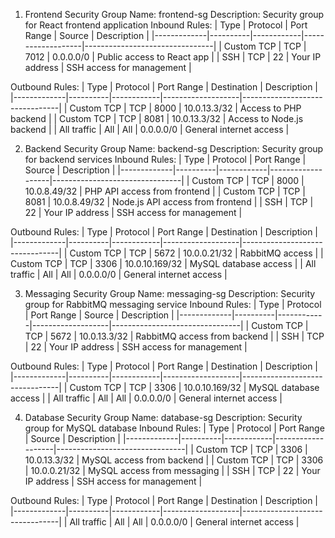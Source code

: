 1. Frontend Security Group
Name: frontend-sg
Description: Security group for React frontend application
Inbound Rules:
| Type        | Protocol | Port Range | Source             | Description                    |
|-------------|----------|------------|-------------------|--------------------------------|
| Custom TCP  | TCP      | 7012       | 0.0.0.0/0         | Public access to React app     |
| SSH         | TCP      | 22         | Your IP address   | SSH access for management      |

Outbound Rules:
| Type        | Protocol | Port Range | Destination       | Description                    |
|-------------|----------|------------|-------------------|--------------------------------|
| Custom TCP  | TCP      | 8000       | 10.0.13.3/32      | Access to PHP backend          |
| Custom TCP  | TCP      | 8081       | 10.0.13.3/32      | Access to Node.js backend      |
| All traffic | All      | All        | 0.0.0.0/0         | General internet access        |

2. Backend Security Group
Name: backend-sg
Description: Security group for backend services
Inbound Rules:
| Type        | Protocol | Port Range | Source             | Description                    |
|-------------|----------|------------|-------------------|--------------------------------|
| Custom TCP  | TCP      | 8000       | 10.0.8.49/32      | PHP API access from frontend   |
| Custom TCP  | TCP      | 8081       | 10.0.8.49/32      | Node.js API access from frontend |
| SSH         | TCP      | 22         | Your IP address   | SSH access for management      |

Outbound Rules:
| Type        | Protocol | Port Range | Destination       | Description                    |
|-------------|----------|------------|-------------------|--------------------------------|
| Custom TCP  | TCP      | 5672       | 10.0.0.21/32      | RabbitMQ access                |
| Custom TCP  | TCP      | 3306       | 10.0.10.169/32    | MySQL database access          |
| All traffic | All      | All        | 0.0.0.0/0         | General internet access        |

3. Messaging Security Group
Name: messaging-sg
Description: Security group for RabbitMQ messaging service
Inbound Rules:
| Type        | Protocol | Port Range | Source             | Description                    |
|-------------|----------|------------|-------------------|--------------------------------|
| Custom TCP  | TCP      | 5672       | 10.0.13.3/32      | RabbitMQ access from backend   |
| SSH         | TCP      | 22         | Your IP address   | SSH access for management      |

Outbound Rules:
| Type        | Protocol | Port Range | Destination       | Description                    |
|-------------|----------|------------|-------------------|--------------------------------|
| Custom TCP  | TCP      | 3306       | 10.0.10.169/32    | MySQL database access          |
| All traffic | All      | All        | 0.0.0.0/0         | General internet access        |

4. Database Security Group
Name: database-sg
Description: Security group for MySQL database
Inbound Rules:
| Type        | Protocol | Port Range | Source             | Description                    |
|-------------|----------|------------|-------------------|--------------------------------|
| Custom TCP  | TCP      | 3306       | 10.0.13.3/32      | MySQL access from backend      |
| Custom TCP  | TCP      | 3306       | 10.0.0.21/32      | MySQL access from messaging    |
| SSH         | TCP      | 22         | Your IP address   | SSH access for management      |

Outbound Rules:
| Type        | Protocol | Port Range | Destination       | Description                    |
|-------------|----------|------------|-------------------|--------------------------------|
| All traffic | All      | All        | 0.0.0.0/0         | General internet access        |